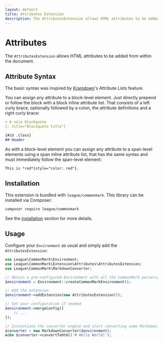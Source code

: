 ```yaml
---
layout: default
title: Attributes Extension
description: The AttributesExtension allows HTML attributes to be added from within the document.
---
```


# Attributes

The `AttributesExtension` allows HTML attributes to be added from within the document.

## Attribute Syntax

The basic syntax was inspired by [Kramdown](http://kramdown.gettalong.org/syntax.html#attribute-list-definitions)'s Attribute Lists feature.

You can assign any attribute to a block-level element. Just directly prepend or follow the block with a block inline attribute list.
That consists of a left curly brace, optionally followed by a colon, the attribute definitions and a right curly brace:

```markdown
> A nice blockquote
{: title="Blockquote title"}

{#id .class}
## Header
```

As with a block-level element you can assign any attribute to a span-level elements using a span inline attribute list,
that has the same syntax and must immediately follow the span-level element:

```markdown
This is *red*{style="color: red"}.
```

## Installation

This extension is bundled with `league/commonmark`. This library can be installed via Composer:

```bash
composer require league/commonmark
```

See the [installation](/1.6/installation/) section for more details.

## Usage

Configure your `Environment` as usual and simply add the `AttributesExtension`:

```php
use League\CommonMark\Environment;
use League\CommonMark\Extension\Attributes\AttributesExtension;
use League\CommonMark\MarkdownConverter;

// Obtain a pre-configured Environment with all the CommonMark parsers/renderers ready-to-go
$environment = Environment::createCommonMarkEnvironment();

// Add the extension
$environment->addExtension(new AttributesExtension());

// Set your configuration if needed
$environment->mergeConfig([
    // ...
]);

// Instantiate the converter engine and start converting some Markdown!
$converter = new MarkdownConverter($environment);
echo $converter->convertToHtml('# Hello World!');
```
